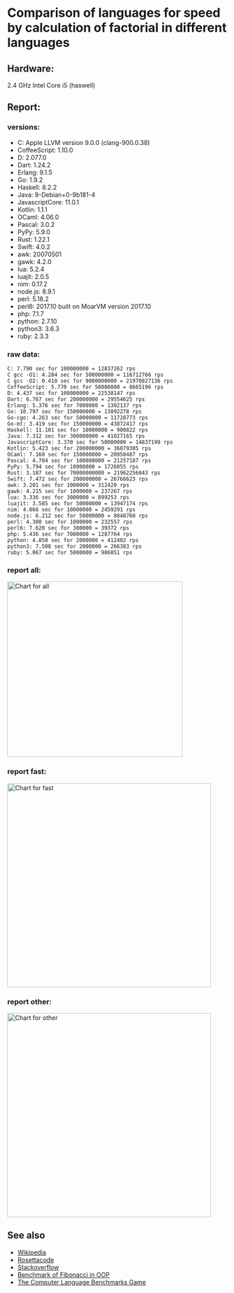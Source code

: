 Comparison of languages for speed by calculation of factorial in different languages
====================================================================================

Hardware:
---------
2.4 GHz Intel Core i5 (haswell)

Report:
-------
### versions:

  * C: Apple LLVM version 9.0.0 (clang-900.0.38)
  * CoffeeScript: 1.10.0
  * D: 2.077.0
  * Dart: 1.24.2
  * Erlang: 9.1.5
  * Go: 1.9.2
  * Haskell: 8.2.2
  * Java: 9-Debian+0-9b181-4
  * JavascriptCore: 11.0.1
  * Kotlin: 1.1.1
  * OCaml: 4.06.0
  * Pascal: 3.0.2
  * PyPy: 5.9.0
  * Rust: 1.22.1
  * Swift: 4.0.2
  * awk: 20070501
  * gawk: 4.2.0
  * lua: 5.2.4
  * luajit: 2.0.5
  * nim: 0.17.2
  * node.js: 8.9.1
  * perl: 5.18.2
  * perl6: 2017.10 built on MoarVM version 2017.10
  * php: 7.1.7
  * python: 2.7.10
  * python3: 3.6.3
  * ruby: 2.3.3


### raw data:

    C: 7.790 sec for 100000000 = 12837262 rps
    C gcc -O1: 4.284 sec for 500000000 = 116712766 rps
    C gcc -O2: 0.410 sec for 9000000000 = 21970827136 rps
    CoffeeScript: 5.770 sec for 50000000 = 8665196 rps
    D: 4.437 sec for 100000000 = 22538147 rps
    Dart: 6.767 sec for 200000000 = 29554625 rps
    Erlang: 5.376 sec for 7000000 = 1302137 rps
    Go: 10.797 sec for 150000000 = 13892278 rps
    Go-cgo: 4.263 sec for 50000000 = 11728773 rps
    Go-mt: 3.419 sec for 150000000 = 43872417 rps
    Haskell: 11.101 sec for 10000000 = 900822 rps
    Java: 7.312 sec for 300000000 = 41027165 rps
    JavascriptCore: 3.370 sec for 50000000 = 14837199 rps
    Kotlin: 5.423 sec for 200000000 = 36879305 rps
    OCaml: 7.160 sec for 150000000 = 20950487 rps
    Pascal: 4.704 sec for 100000000 = 21257187 rps
    PyPy: 5.794 sec for 10000000 = 1726055 rps
    Rust: 3.187 sec for 70000000000 = 21962256043 rps
    Swift: 7.472 sec for 200000000 = 26766623 rps
    awk: 3.201 sec for 1000000 = 312420 rps
    gawk: 4.215 sec for 1000000 = 237267 rps
    lua: 3.336 sec for 3000000 = 899253 rps
    luajit: 3.585 sec for 50000000 = 13947174 rps
    nim: 4.066 sec for 10000000 = 2459291 rps
    node.js: 6.212 sec for 50000000 = 8048760 rps
    perl: 4.300 sec for 1000000 = 232557 rps
    perl6: 7.620 sec for 300000 = 39372 rps
    php: 5.436 sec for 7000000 = 1287764 rps
    python: 4.850 sec for 2000000 = 412402 rps
    python3: 7.508 sec for 2000000 = 266383 rps
    ruby: 5.067 sec for 5000000 = 986851 rps


### report all:

<img alt="Chart for all" width="401" src="https://chart.googleapis.com/chart?cht=bhs&chs=602x498&chd=t%3A116712766%2C43872417%2C41027165%2C36879304%2C29554624%2C26766622%2C22538147%2C21257186%2C20950487%2C14837198%2C13947173%2C13892277%2C12837262%2C11728772%2C8665196%2C8048759%2C2459290%2C1726055%2C1302137%2C1287764%2C986851%2C900822%2C899252%2C412402%2C312420%2C266382%2C237266%2C232556&chco=4d89f9&chbh=12&chds=0,116712766.264128&chxt=x,y,r&chxl=1%3A%7Cperl%7Cgawk%7Cpython3%7Cawk%7Cpython%7Clua%7CHaskell%7Cruby%7Cphp%7CErlang%7CPyPy%7Cnim%7Cnode.js%7CCoffeeScript%7CGo-cgo%7CC%7CGo%7Cluajit%7CJavascriptCore%7COCaml%7CPascal%7CD%7CSwift%7CDart%7CKotlin%7CJava%7CGo-mt%7CC%20gcc%20-O1%7C2%3A%7C232556%20rps%7C237266%20rps%7C266382%20rps%7C312420%20rps%7C412402%20rps%7C899252%20rps%7C900822%20rps%7C986851%20rps%7C1287764%20rps%7C1302137%20rps%7C1726055%20rps%7C2459290%20rps%7C8048759%20rps%7C8665196%20rps%7C11728772%20rps%7C12837262%20rps%7C13892277%20rps%7C13947173%20rps%7C14837198%20rps%7C20950487%20rps%7C21257186%20rps%7C22538147%20rps%7C26766622%20rps%7C29554624%20rps%7C36879304%20rps%7C41027165%20rps%7C43872417%20rps%7C116712766%20rps%7C0%3A%7C0%20%25%7C10%20%25%7C20%20%25%7C30%20%25%7C40%20%25%7C50%20%25%7C60%20%25%7C70%20%25%7C80%20%25%7C90%20%25%7C100%20%25">

### report fast:

<img alt="Chart for fast" width="466" src="https://chart.googleapis.com/chart?cht=bhs&chs=700x311&chd=t%3A116712766%2C43872417%2C41027165%2C36879304%2C29554624%2C26766622%2C22538147%2C21257186%2C20950487%2C14837198%2C13947173%2C13892277%2C12837262%2C11728772%2C8665196%2C8048759%2C2459290&chco=4d89f9&chbh=12&chds=0,116712766.264128&chxt=x,y,r&chxl=1%3A%7Cnim%7Cnode.js%7CCoffeeScript%7CGo-cgo%7CC%7CGo%7Cluajit%7CJavascriptCore%7COCaml%7CPascal%7CD%7CSwift%7CDart%7CKotlin%7CJava%7CGo-mt%7CC%20gcc%20-O1%7C2%3A%7C2459290%20rps%7C8048759%20rps%7C8665196%20rps%7C11728772%20rps%7C12837262%20rps%7C13892277%20rps%7C13947173%20rps%7C14837198%20rps%7C20950487%20rps%7C21257186%20rps%7C22538147%20rps%7C26766622%20rps%7C29554624%20rps%7C36879304%20rps%7C41027165%20rps%7C43872417%20rps%7C116712766%20rps%7C0%3A%7C0%20%25%7C10%20%25%7C20%20%25%7C30%20%25%7C40%20%25%7C50%20%25%7C60%20%25%7C70%20%25%7C80%20%25%7C90%20%25%7C100%20%25">

### report other:

<img alt="Chart for other" width="466" src="https://chart.googleapis.com/chart?cht=bhs&chs=700x209&chd=t%3A1726055%2C1302137%2C1287764%2C986851%2C900822%2C899252%2C412402%2C312420%2C266382%2C237266%2C232556&chco=4d89f9&chbh=12&chds=0,1726055.40002646&chxt=x,y,r&chxl=1%3A%7Cperl%7Cgawk%7Cpython3%7Cawk%7Cpython%7Clua%7CHaskell%7Cruby%7Cphp%7CErlang%7CPyPy%7C2%3A%7C232556%20rps%7C237266%20rps%7C266382%20rps%7C312420%20rps%7C412402%20rps%7C899252%20rps%7C900822%20rps%7C986851%20rps%7C1287764%20rps%7C1302137%20rps%7C1726055%20rps%7C0%3A%7C0%20%25%7C10%20%25%7C20%20%25%7C30%20%25%7C40%20%25%7C50%20%25%7C60%20%25%7C70%20%25%7C80%20%25%7C90%20%25%7C100%20%25">



See also
--------

  * [Wikipedia](http://en.wikipedia.org/wiki/Factorial)
  * [Rosettacode](http://rosettacode.org/wiki/Factorial)
  * [Stackoverflow](http://stackoverflow.com/questions/23930/factorial-algorithms-in-different-languages)
  * [Benchmark of Fibonacci in OOP](https://github.com/Balancer/benchmarks-fib-obj)
  * [The Computer Language Benchmarks Game](http://benchmarksgame.alioth.debian.org)

